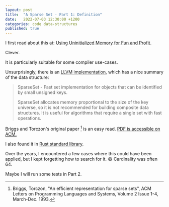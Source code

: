 ```yaml
---
layout: post
title:  "A Sparse Set - Part 1: Definition"
date:   2022-07-03 12:30:00 +1200
categories: code data-structures
published: true
---
```


I first read about this at: [Using Uninitialized Memory for Fun and Profit][swtch-sparse].

Clever.

It is particularly suitable for some compiler use-cases.

Unsurprisingly, there is an [LLVM implementation][llvm-impl], which has a nice summary of the data structure:
> SparseSet - Fast set implementation for objects that can be identified by
> small unsigned keys.
>
> SparseSet allocates memory proportional to the size of the key universe, so
> it is not recommended for building composite data structures.  It is useful
> for algorithms that require a single set with fast operations.

Briggs and Torczon's original paper [^1] is an easy read. [PDF is accessible on ACM.][briggs-torczon-pdf]

[^1]: Briggs, Torczon, "An efficient representation for sparse sets", ACM Letters on Programming Languages and Systems, Volume 2 Issue 1-4, March-Dec. 1993.

I also found it in [Rust standard library][rust-std].

Over the years, I encountered a few cases where this could have been applied, but I kept forgetting how to search for it. :smile: Cardinality was often 64.

Maybe I will run some tests in Part 2.

[swtch-sparse]: https://research.swtch.com/sparse
[briggs-torczon-pdf]: https://dl.acm.org/doi/pdf/10.1145/176454.176484
[llvm-impl]: https://llvm.org/doxygen/SparseSet_8h_source.html
[rust-std]: https://docs.rs/sparseset/latest/sparseset/struct.SparseSet.html
